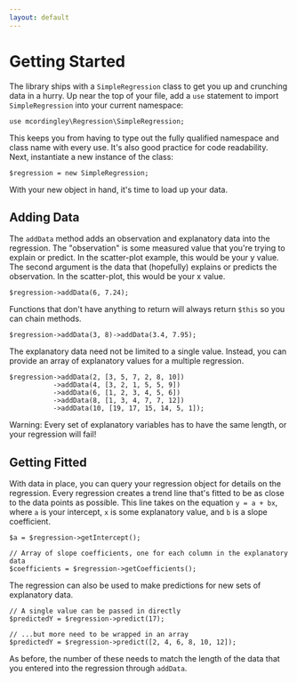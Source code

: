 ```yaml
---
layout: default
---
```


# Getting Started

The library ships with a `SimpleRegression` class to get you up and crunching
data in a hurry. Up near the top of your file, add a `use` statement to import
`SimpleRegression` into your current namespace:

    use mcordingley\Regression\SimpleRegression;

This keeps you from having to type out the fully qualified namespace and class
name with every use. It's also good practice for code readability. Next,
instantiate a new instance of the class:

    $regression = new SimpleRegression;

With your new object in hand, it's time to load up your data.

## Adding Data

The `addData` method adds an observation and explanatory data into the
regression. The "observation" is some measured value that you're trying to
explain or predict. In the scatter-plot example, this would be your y value. The
second argument is the data that (hopefully) explains or predicts the observation.
In the scatter-plot, this would be your x value.

    $regression->addData(6, 7.24);

Functions that don't have anything to return will always return `$this` so you
can chain methods.

    $regression->addData(3, 8)->addData(3.4, 7.95);

The explanatory data need not be limited to a single value. Instead, you can
provide an array of explanatory values for a multiple regression.
    
    $regression->addData(2, [3, 5, 7, 2, 8, 10])
               ->addData(4, [3, 2, 1, 5, 5, 9])
               ->addData(6, [1, 2, 3, 4, 5, 6])
               ->addData(8, [1, 3, 4, 7, 7, 12])
               ->addData(10, [19, 17, 15, 14, 5, 1]);

Warning: Every set of explanatory variables has to have the same length, or your
regression will fail!

## Getting Fitted

With data in place, you can query your regression object for details on the
regression. Every regression creates a trend line that's fitted to be as close
to the data points as possible. This line takes on the equation `y = a + bx`,
where `a` is your intercept, `x` is some explanatory value, and `b` is a slope
coefficient.

    $a = $regression->getIntercept();

    // Array of slope coefficients, one for each column in the explanatory data
    $coefficients = $regression->getCoefficients();

The regression can also be used to make predictions for new sets of explanatory
data.

    // A single value can be passed in directly
    $predictedY = $regression->predict(17);

    // ...but more need to be wrapped in an array
    $predictedY = $regression->predict([2, 4, 6, 8, 10, 12]);

As before, the number of these needs to match the length of the data that you
entered into the regression through `addData`.